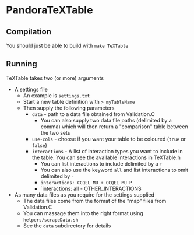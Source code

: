 # PandoraTeXTable

## Compilation
You should just be able to build with `make TeXTable`

## Running
TeXTable takes two (or more) arguments

- A settings file
    - An example is `settings.txt`
    - Start a new table definition with `> myTableName`
    - Then supply the following parameters
        - `data` - path to a data file obtained from Validation.C
            - You can also supply two data file paths (delimited by a comma) which will then return a "comparison" table between the two sets
        - `use-cols` - choose if you want your table to be coloured (`true` or `false`)
        - `interactions` -  A list of interaction types you want to include in the table. You can see the available interactions in TeXTable.h
            - You can list interactions to include delimited by a `+`
            - You can also use the keyword `all` and list interactions to omit delimited by `-` 
            - `interactions: CCQEL_MU + CCQEL_MU_P`
            - `interactions: all - OTHER_INTERACTIONS
- As many data files as you require for the settings supplied
    - The data files come from the format of the "map" files from Validation.C
    - You can massage them into the right format using `helpers/scrapeData.sh`
    - See the `data` subdirectory for details
